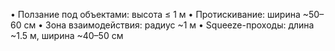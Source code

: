 • Ползание под объектами: высота ≤ 1 м
• Протискивание: ширина ~50–60 см
• Зона взаимодействия: радиус ~1 м
• Squeeze-проходы: длина ~1.5 м, ширина ~40–50 см
